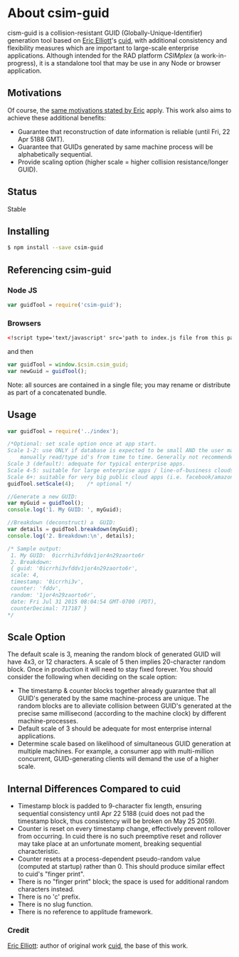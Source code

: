 # About csim-guid
cism-guid is a collision-resistant GUID (Globally-Unique-Identifier) generation tool based on [Eric Elliott][eric]'s [cuid][cuid], with additional consistency and flexibility measures which are important to large-scale enterprise applications.  Although intended for the RAD platform _CSIMplex_ (a work-in-progress), it is a standalone tool that may be use in any Node or browser application. 

## Motivations
Of course, the [same motivations stated by Eric](https://www.npmjs.com/package/cuid#motivation) apply.  This work also aims to achieve these additional benefits:

* Guarantee that reconstruction of date information is reliable (until Fri, 22 Apr 5188 GMT).
* Guarantee that GUIDs generated by same machine process will be alphabetically sequential. 
* Provide scaling option (higher scale = higher collision resistance/longer GUID).

## Status
Stable

## Installing

```bash
$ npm install --save csim-guid
```

## Referencing csim-guid
### Node JS
```js
var guidTool = require('csim-guid');
```
### Browsers
```html
<!script type='text/javascript' src='path to index.js file from this package'/>
```
and then
```js
var guidTool = window.$csim.csim_guid;
var newGuid = guidTool();
```
Note: all sources are contained in a single file; you may rename or distribute as part of a concatenated bundle.

## Usage

```js
var guidTool = require('../index');

/*Optional: set scale option once at app start.
Scale 1-2: use ONLY if database is expected to be small AND the user may be required to
    manually read/type id's from time to time. Generally not recommended!
Scale 3 (default): adequate for typical enterprise apps.
Scale 4-5: suitable for large enterprise apps / line-of-business clouds.
Scale 6+: suitable for very big public cloud apps (i.e. facebook/amazon scale). */
guidTool.setScale(4);    /* optional */

//Generate a new GUID:
var myGuid = guidTool();
console.log('1. My GUID: ', myGuid);

//Breakdown (deconstruct) a  GUID:
var details = guidTool.breakdown(myGuid);
console.log('2. Breakdown:\n', details);

/* Sample output:
 1. My GUID:  0icrrhi3vfddv1jor4n29zaorto6r
 2. Breakdown:
 { guid: '0icrrhi3vfddv1jor4n29zaorto6r',
 scale: 4,
 timestamp: '0icrrhi3v',
 counter: 'fddv',
 random: '1jor4n29zaorto6r',
 date: Fri Jul 31 2015 08:04:54 GMT-0700 (PDT),
 counterDecimal: 717187 }
*/
```

## Scale Option
The default scale is 3, meaning the random block of generated GUID will have 4x3, or 12 characters.  A scale of 5 then implies 20-character random block.  Once in production it will need to stay fixed forever.  You should consider the following when deciding on the scale option:
* The timestamp & counter blocks together already guarantee that all GUID's generated by the same machine-process are unique.  The random blocks are to alleviate collision between GUID's generated at the precise same millisecond (according to the machine clock) by different machine-processes.
* Default scale of 3 should be adequate for most enterprise internal applications.
* Determine scale based on likelihood of simultaneous GUID generation at multiple machines.  For example, a consumer app with multi-million concurrent, GUID-generating clients will demand the use of a higher scale.

## Internal Differences Compared to cuid

* Timestamp block is padded to 9-character fix length, ensuring sequential consistency until Apr 22 5188 (cuid does not pad the timestamp block, thus consistency will be broken on May 25 2059).
* Counter is reset on every timestamp change, effectively prevent rollover from occurring.  In cuid there is no such preemptive reset and rollover may take place at an unfortunate moment, breaking sequential characteristic.
* Counter resets at a process-dependent pseudo-random value (computed at startup) rather than 0.  This should produce similar effect to cuid's "finger print".
* There is no "finger print" block; the space is used for additional random characters instead. 
* There is no 'c' prefix. 
* There is no slug function.
* There is no reference to applitude framework.


### Credit
[Eric Elliott][eric]: author of original work [cuid][cuid], the base of this work.

[cuid]: https://www.npmjs.com/package/cuid "Original cuid npm package"
[eric]: https://www.npmjs.com/~ericelliott
